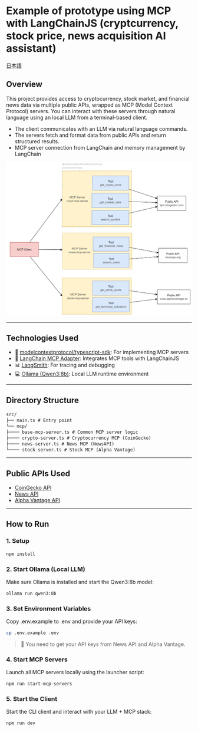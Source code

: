 # Example of prototype using MCP with LangChainJS (cryptcurrency, stock price, news acquisition AI assistant)

[日本語](./docs/ja/README.md)

## Overview
This project provides access to cryptocurrency, stock market, and financial news data via multiple public APIs, wrapped as MCP (Model Context Protocol) servers. You can interact with these servers through natural language using an local LLM from a terminal-based client.

- The client communicates with an LLM via natural language commands.
- The servers fetch and format data from public APIs and return structured results.
- MCP server connection from LangChain and memory management by LangChain

![MCP Architecture Diagram](./docs/en/image.png)

---

## Technologies Used

- 🧠 [modelcontextprotocol/typescript-sdk](https://github.com/modelcontextprotocol/typescript-sdk): For implementing MCP servers
- 🔗 [LangChain MCP Adapter](https://github.com/langchain-ai/langchainjs/tree/main/libs/langchain-mcp-adapters): Integrates MCP tools with LangChainJS
- 📊 [LangSmith](https://www.langchain.com/langsmith): For tracing and debugging
- 💻 [Ollama (Qwen3:8b)](https://github.com/ollama/ollama): Local LLM runtime environment

---

## Directory Structure
```
src/
├── main.ts # Entry point
└── mcp/
├──── base-mcp-server.ts # Common MCP server logic
├──── crypto-server.ts # Cryptocurrency MCP (CoinGecko)
├──── news-server.ts # News MCP (NewsAPI)
└──── stock-server.ts # Stock MCP (Alpha Vantage)
```

---

## Public APIs Used

- [CoinGecko API](https://docs.coingecko.com/v3.0.1/reference/introduction)
- [News API](https://newsapi.org/docs)
- [Alpha Vantage API](https://www.alphavantage.co/documentation/)

---

## How to Run

### 1. Setup
```bash
npm install
```

### 2. Start Ollama (Local LLM)
Make sure Ollama is installed and start the Qwen3:8b model:
```bash
ollama run qwen3:8b
```

### 3. Set Environment Variables
Copy .env.example to .env and provide your API keys:
```bash
cp .env.example .env
```
> 🔑 You need to get your API keys from News API and Alpha Vantage.

### 4. Start MCP Servers
Launch all MCP servers locally using the launcher script:
```bash
npm run start-mcp-servers
```

### 5. Start the Client
Start the CLI client and interact with your LLM + MCP stack:
```bash
npm run dev
```